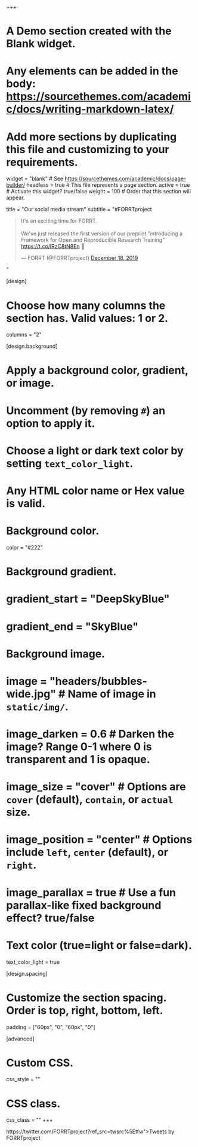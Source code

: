 +++
# A Demo section created with the Blank widget.
# Any elements can be added in the body: https://sourcethemes.com/academic/docs/writing-markdown-latex/
# Add more sections by duplicating this file and customizing to your requirements.

widget = "blank"  # See https://sourcethemes.com/academic/docs/page-builder/
headless = true  # This file represents a page section.
active = true  # Activate this widget? true/false
weight = 100  # Order that this section will appear.

title = "Our social media stream"
subtitle = "#FORRTproject <br> <blockquote class='twitter-tweet' data-theme='light'><p lang='en' dir='ltr'>It&#39;s an exciting time for FORRT. <br><br>We&#39;ve just released the first version of our preprint &quot;introducing a Framework for Open and Reproducible Research Training&quot; <a href='https://t.co/lRzC8tN8En'>https://t.co/lRzC8tN8En</a> 🥳</p>&mdash; FORRT (@FORRTproject) <a href='https://twitter.com/FORRTproject/status/1207303102245801984?ref_src=twsrc%5Etfw'>December 18, 2019</a></blockquote> <script async src='https://platform.twitter.com/widgets.js' charset='utf-8'></script>"

[design]
  # Choose how many columns the section has. Valid values: 1 or 2.
  columns = "2"

[design.background]
  # Apply a background color, gradient, or image.
  #   Uncomment (by removing `#`) an option to apply it.
  #   Choose a light or dark text color by setting `text_color_light`.
  #   Any HTML color name or Hex value is valid.

  # Background color.
   color = "#222"
  
  # Background gradient.
  # gradient_start = "DeepSkyBlue"
  # gradient_end = "SkyBlue"
  
  # Background image.
  # image = "headers/bubbles-wide.jpg"  # Name of image in `static/img/`.
  # image_darken = 0.6  # Darken the image? Range 0-1 where 0 is transparent and 1 is opaque.
  # image_size = "cover"  #  Options are `cover` (default), `contain`, or `actual` size.
  # image_position = "center"  # Options include `left`, `center` (default), or `right`.
  # image_parallax = true  # Use a fun parallax-like fixed background effect? true/false

  # Text color (true=light or false=dark).
  text_color_light = true

[design.spacing]
  # Customize the section spacing. Order is top, right, bottom, left.
  padding = ["60px", "0", "60px", "0"]

[advanced]
 # Custom CSS. 
 css_style = ""
 
 # CSS class.
 css_class = ""
+++

<div class="row justify-content-center">

<div class="col-md-88>

<a class="twitter-timeline" data-height="5495 data-theme="light" href="https://twitter.com/FORRTproject?ref_src=twsrc%5Etfw">Tweets by FORRTproject</a> <script async src="https://platform.twitter.com/widgets.js" charset="utf-8"></script> 

</div>

</div>